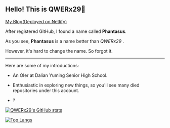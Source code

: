 ## Hello! This is QWERx29👋

[My Blog(Deployed on Netlify)](https://phantasus.netlify.app)

After registered GitHub, I found a name called **Phantasus**.

As you see, **Phantasus** is a name better than *QWERx29* .

However, it's hard to change the name. So forgot it.

------------------

Here are some of my introductions:

- An OIer at Dalian Yuming Senior High School.

- Enthusiastic in exploring new things, so you'll see many died repositories under this account.

- ?

[![QWERx29's GitHub stats](https://github-readme-stats.vercel.app/api?username=QWERx29&count_private=true)](https://github.com/QWERx29)

[![Top Langs](https://github-readme-stats.vercel.app/api/top-langs/?username=QWERx29)](https://github.com/QWERx29)

